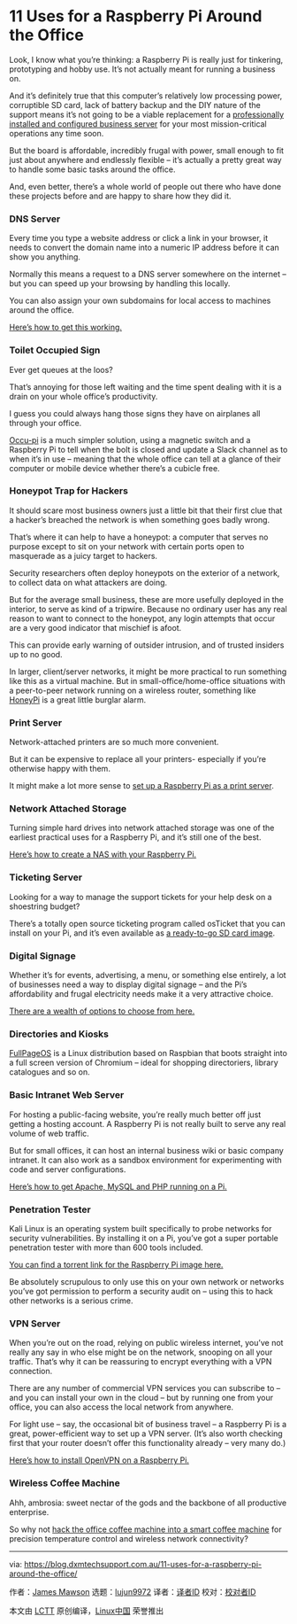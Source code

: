 [#]: collector: (lujun9972)
[#]: translator: ( )
[#]: reviewer: ( )
[#]: publisher: ( )
[#]: url: ( )
[#]: subject: (11 Uses for a Raspberry Pi Around the Office)
[#]: via: (https://blog.dxmtechsupport.com.au/11-uses-for-a-raspberry-pi-around-the-office/)
[#]: author: (James Mawson https://blog.dxmtechsupport.com.au/author/james-mawson/)

11 Uses for a Raspberry Pi Around the Office
======

Look, I know what you’re thinking: a Raspberry Pi is really just for tinkering, prototyping and hobby use. It’s not actually meant for running a business on.

And it’s definitely true that this computer’s relatively low processing power, corruptible SD card, lack of battery backup and the DIY nature of the support means it’s not going to be a viable replacement for a [professionally installed and configured business server][1] for your most mission-critical operations any time soon.

But the board is affordable, incredibly frugal with power, small enough to fit just about anywhere and endlessly flexible – it’s actually a pretty great way to handle some basic tasks around the office.

And, even better, there’s a whole world of people out there who have done these projects before and are happy to share how they did it.

### DNS Server

Every time you type a website address or click a link in your browser, it needs to convert the domain name into a numeric IP address before it can show you anything.

Normally this means a request to a DNS server somewhere on the internet – but you can speed up your browsing by handling this locally.

You can also assign your own subdomains for local access to machines around the office.

[Here’s how to get this working.][2]

### Toilet Occupied Sign

Ever get queues at the loos?

That’s annoying for those left waiting and the time spent dealing with it is a drain on your whole office’s productivity.

I guess you could always hang those signs they have on airplanes all through your office.

[Occu-pi][3] is a much simpler solution, using a magnetic switch and a Raspberry Pi to tell when the bolt is closed and update a Slack channel as to when it’s in use – meaning that the whole office can tell at a glance of their computer or mobile device whether there’s a cubicle free.

### Honeypot Trap for Hackers

It should scare most business owners just a little bit that their first clue that a hacker’s breached the network is when something goes badly wrong.

That’s where it can help to have a honeypot: a computer that serves no purpose except to sit on your network with certain ports open to masquerade as a juicy target to hackers.

Security researchers often deploy honeypots on the exterior of a network, to collect data on what attackers are doing.

But for the average small business, these are more usefully deployed in the interior, to serve as kind of a tripwire. Because no ordinary user has any real reason to want to connect to the honeypot, any login attempts that occur are a very good indicator that mischief is afoot.

This can provide early warning of outsider intrusion, and of trusted insiders up to no good.

In larger, client/server networks, it might be more practical to run something like this as a virtual machine. But in small-office/home-office situations with a peer-to-peer network running on a wireless router, something like [HoneyPi][4] is a great little burglar alarm.

### Print Server

Network-attached printers are so much more convenient.

But it can be expensive to replace all your printers- especially if you’re otherwise happy with them.

It might make a lot more sense to [set up a Raspberry Pi as a print server][5].

### Network Attached Storage

Turning simple hard drives into network attached storage was one of the earliest practical uses for a Raspberry Pi, and it’s still one of the best.

[Here’s how to create a NAS with your Raspberry Pi.][6]

### Ticketing Server

Looking for a way to manage the support tickets for your help desk on a shoestring budget?

There’s a totally open source ticketing program called osTicket that you can install on your Pi, and it’s even available as [a ready-to-go SD card image][7].

### Digital Signage

Whether it’s for events, advertising, a menu, or something else entirely, a lot of businesses need a way to display digital signage – and the Pi’s affordability and frugal electricity needs make it a very attractive choice.

[There are a wealth of options to choose from here.][8]

### Directories and Kiosks

[FullPageOS][9] is a Linux distribution based on Raspbian that boots straight into a full screen version of Chromium – ideal for shopping directoriers, library catalogues and so on.

### Basic Intranet Web Server

For hosting a public-facing website, you’re really much better off just getting a hosting account. A Raspberry Pi is not really built to serve any real volume of web traffic.

But for small offices, it can host an internal business wiki or basic company intranet. It can also work as a sandbox environment for experimenting with code and server configurations.

[Here’s how to get Apache, MySQL and PHP running on a Pi.][10]

### Penetration Tester

Kali Linux is an operating system built specifically to probe networks for security vulnerabilities. By installing it on a Pi, you’ve got a super portable penetration tester with more than 600 tools included.

[You can find a torrent link for the Raspberry Pi image here.][11]

Be absolutely scrupulous to only use this on your own network or networks you’ve got permission to perform a security audit on – using this to hack other networks is a serious crime.

### VPN Server

When you’re out on the road, relying on public wireless internet, you’ve not really any say in who else might be on the network, snooping on all your traffic. That’s why it can be reassuring to encrypt everything with a VPN connection.

There are any number of commercial VPN services you can subscribe to – and you can install your own in the cloud – but by running one from your office, you can also access the local network from anywhere.

For light use – say, the occasional bit of business travel – a Raspberry Pi is a great, power-efficient way to set up a VPN server. (It’s also worth checking first that your router doesn’t offer this functionality already – very many do.)

[Here’s how to install OpenVPN on a Raspberry Pi.][12]

### Wireless Coffee Machine

Ahh, ambrosia: sweet nectar of the gods and the backbone of all productive enterprise.

So why not [hack the office coffee machine into a smart coffee machine][13] for precision temperature control and wireless network connectivity?

--------------------------------------------------------------------------------

via: https://blog.dxmtechsupport.com.au/11-uses-for-a-raspberry-pi-around-the-office/

作者：[James Mawson][a]
选题：[lujun9972][b]
译者：[译者ID](https://github.com/译者ID)
校对：[校对者ID](https://github.com/校对者ID)

本文由 [LCTT](https://github.com/LCTT/TranslateProject) 原创编译，[Linux中国](https://linux.cn/) 荣誉推出

[a]: https://blog.dxmtechsupport.com.au/author/james-mawson/
[b]: https://github.com/lujun9972
[1]: https://dxmtechsupport.com.au/server-configuration
[2]: https://www.1and1.com/digitalguide/server/configuration/how-to-make-your-raspberry-pi-into-a-dns-server/
[3]: https://blog.usejournal.com/occu-pi-the-bathroom-of-the-future-ed69b84e21d5
[4]: https://trustfoundry.net/honeypi-easy-honeypot-raspberry-pi/
[5]: https://opensource.com/article/18/3/print-server-raspberry-pi
[6]: https://howtoraspberrypi.com/create-a-nas-with-your-raspberry-pi-and-samba/
[7]: https://everyday-tech.com/a-raspberry-pi-ticketing-system-image-with-osticket/
[8]: https://blog.capterra.com/7-free-and-open-source-digital-signage-software-options-for-your-next-event/
[9]: https://github.com/guysoft/FullPageOS
[10]: https://maker.pro/raspberry-pi/projects/raspberry-pi-web-server
[11]: https://www.offensive-security.com/kali-linux-arm-images/
[12]: https://medium.freecodecamp.org/running-your-own-openvpn-server-on-a-raspberry-pi-8b78043ccdea
[13]: https://www.techradar.com/au/how-to/how-to-build-your-own-smart-coffee-machine

